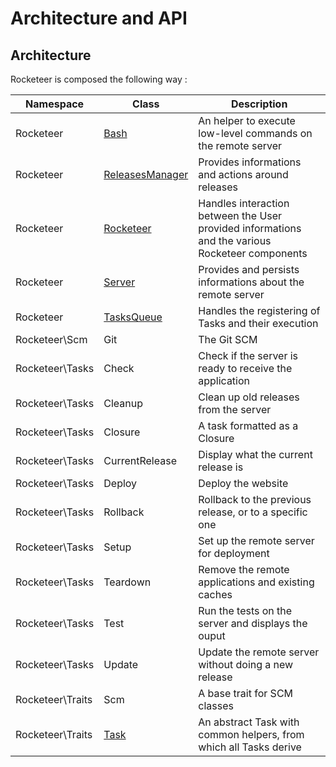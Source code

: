 # Architecture and API

## Architecture

Rocketeer is composed the following way :

| Namespace        | Class               | Description                                                                                     |
| ---------------- | ---------------     | ----------------------------------------------------------------------------------------------- |
| Rocketeer        | [Bash][]            | An helper to execute low-level commands on the remote server                                    |
| Rocketeer        | [ReleasesManager][] | Provides informations and actions around releases                                               |
| Rocketeer        | [Rocketeer][]       | Handles interaction between the User provided informations and the various Rocketeer components |
| Rocketeer        | [Server][]          | Provides and persists informations about the remote server                                      |
| Rocketeer        | [TasksQueue][]      | Handles the registering of Tasks and their execution                                            |
| Rocketeer\Scm    | Git                 | The Git SCM                                                                                     |
| Rocketeer\Tasks  | Check               | Check if the server is ready to receive the application                                         |
| Rocketeer\Tasks  | Cleanup             | Clean up old releases from the server                                                           |
| Rocketeer\Tasks  | Closure             | A task formatted as a Closure                                                                   |
| Rocketeer\Tasks  | CurrentRelease      | Display what the current release is                                                             |
| Rocketeer\Tasks  | Deploy              | Deploy the website                                                                              |
| Rocketeer\Tasks  | Rollback            | Rollback to the previous release, or to a specific one                                          |
| Rocketeer\Tasks  | Setup               | Set up the remote server for deployment                                                         |
| Rocketeer\Tasks  | Teardown            | Remove the remote applications and existing caches                                              |
| Rocketeer\Tasks  | Test                | Run the tests on the server and displays the ouput                                              |
| Rocketeer\Tasks  | Update              | Update the remote server without doing a new release                                            |
| Rocketeer\Traits | Scm                 | A base trait for SCM classes                                                                    |
| Rocketeer\Traits | [Task][]            | An abstract Task with common helpers, from which all Tasks derive                               |

  [Bash]: https://github.com/Anahkiasen/rocketeer/wiki/Rocketeer-Bash
  [ReleasesManager]: https://github.com/Anahkiasen/rocketeer/wiki/Rocketeer-ReleasesManager
  [Rocketeer]: https://github.com/Anahkiasen/rocketeer/wiki/Rocketeer-Rocketeer
  [Server]: https://github.com/Anahkiasen/rocketeer/wiki/Rocketeer-Server
  [TasksQueue]: https://github.com/Anahkiasen/rocketeer/wiki/Rocketeer-TasksQueue
  [Task]: https://github.com/Anahkiasen/rocketeer/wiki/Rocketeer-Traits-Task